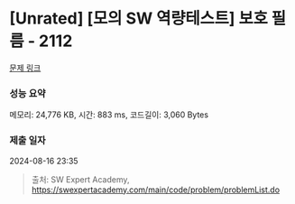 # [Unrated] [모의 SW 역량테스트] 보호 필름 - 2112 

[문제 링크](https://swexpertacademy.com/main/code/problem/problemDetail.do?contestProbId=AV5V1SYKAaUDFAWu) 

### 성능 요약

메모리: 24,776 KB, 시간: 883 ms, 코드길이: 3,060 Bytes

### 제출 일자

2024-08-16 23:35



> 출처: SW Expert Academy, https://swexpertacademy.com/main/code/problem/problemList.do
